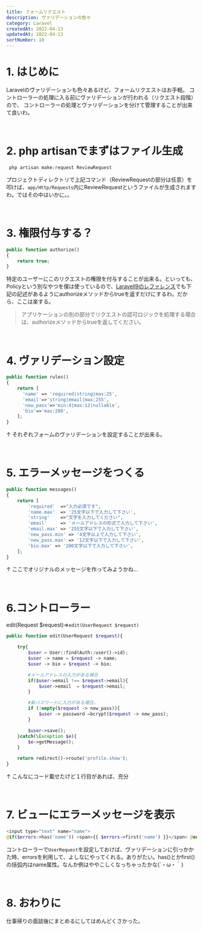 ```yaml
---
title: フォームリクエスト
description: ヴァリデーションの色々
category: Laravel
createdAt: 2022-04-13
updatedAt: 2022-04-13
sortNumber: 10
---
```

# 1. はじめに
Laravelのヴァリデーションも色々あるけど、フォームリクエストはお手軽。
コントローラーの処理に入る前にヴァリデーションが行われる（リクエスト段階）ので、
コントローラーの処理とヴァリデーションを分けて管理することが出来て良いわ。

<br>

# 2.  php artisanでまずはファイル生成

```
 php artisan make:request ReviewRequest
```

プロジェクトディレクトリで上記コマンド（ReviewRequestの部分は任意）を叩けば、`app/Http/Requests`内にReviewRequestというファイルが生成されますわ。ではその中はいかに。。

<br>

# 3. 権限付与する？
```php
public function authorize()
{
    return true;
}
```
特定のユーザーにこのリクエストの権限を付与することが出来る。といっても、Policyという別なやつを僕は使っているので、[Laravell9のレファレンス](https://readouble.com/laravel/9.x/ja/validation.html)でも下記の記述があるようにauthorizeメソッドからtrueを返すだけにするわ。だから、ここは楽する。

>アプリケーションの別の部分でリクエストの認可ロジックを処理する場合は、authorizeメソッドからtrueを返してください。

<br>

# 4. ヴァリデーション設定
```php
public function rules()
{
    return [
      'name' => 'required|string|max:25',
      'email'=>'string|email|max:255',
      'new_pass'=>'min:4|max:12|nullable',
      'bio'=>'max:200',
    ];
}
```
↑ 
それぞれフォームのヴァリデーションを設定することが出来る。

<br>

# 5. エラーメッセージをつくる
```php
public function messages()
{
    return [
        'required'  =>"入力必須です",
        'name.max'  => '25文字以下で入力して下さい',
        'string'    =>"文字を入力してください",
        'email'     => 'メールアドレスの形式で入力して下さい',
        'email.max' => '255文字以下で入力して下さい',
        'new_pass.min' => '4文字以上で入力して下さい',
        'new_pass.max' => '12文字以下で入力して下さい',
        'bio.max' => '200文字以下で入力して下さい',
    ];
}
```
↑ 
ここでオリジナルのメッセージを作ってみようかね...

<br>

# 6.コントローラー
edit(Request $request)⇒`edit(UserRequest $request)`

```php
public function edit(UserRequest $request){

    try{
        $user = User::find(Auth::user()->id);
        $user -> name = $request -> name;
        $user -> bio = $request -> bio;

        #メールアドレスの入力がある場合
        if($user->email !== $request->email){
            $user->email  = $request->email;
        }

        #新パスワードに入力がある場合。
        if (!empty($request -> new_pass)){
            $user -> password =bcrypt($request -> new_pass);
        }

        $user->save();
    }catch(\Exception $e){
        $e->getMessage();
    }

    return redirect()->route('profile.show');
}

```
↑
こんなにコード載せたけど１行目があれば、充分

<br>

# 7. ビューにエラーメッセージを表示
```php
<input type="text" name="name">
@if($errors->has('name')) <span>{{ $errors->first('name') }}</span> @endif
```

コントローラーで`UserRequest`を設定しておけば、ヴァリデーションに引っかかた時、errorsを利用して、よしなにやってくれる。ありがたい。has()とかfirst()の括弧内はname属性。なんか例はややこしくなっちゃったかな(´・ω・｀)

<br>

# 8. おわりに
仕事帰りの面談後にまとめるにしてはめんどくさかった。
